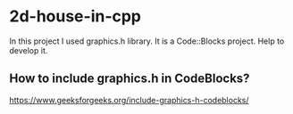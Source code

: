 # 2d-house-in-cpp
In this project I used graphics.h library. It is a Code::Blocks project. Help to develop it. 
## How to include graphics.h in CodeBlocks?
https://www.geeksforgeeks.org/include-graphics-h-codeblocks/

